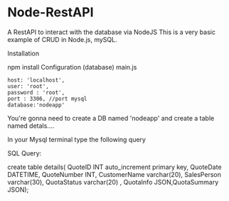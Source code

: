 # Node-RestAPI
A RestAPI to interact with the database via NodeJS
This is a very basic example of CRUD in Node.js, mySQL.

Installation

npm install
Configuration (database)
main.js

    host: 'localhost',
    user: 'root',
    password : 'root',
    port : 3306, //port mysql
    database:'nodeapp'	
    
You're gonna need to create a DB named 'nodeapp' and create a table named detals....

In your Mysql terminal type the following query

SQL Query:

create table details(
        QuoteID INT  auto_increment  primary key,
        QuoteDate DATETIME, QuoteNumber INT, 
        CustomerName varchar(20),
        SalesPerson varchar(30),
        QuotaStatus varchar(20) ,
        QuotaInfo JSON,QuotaSummary JSON);


